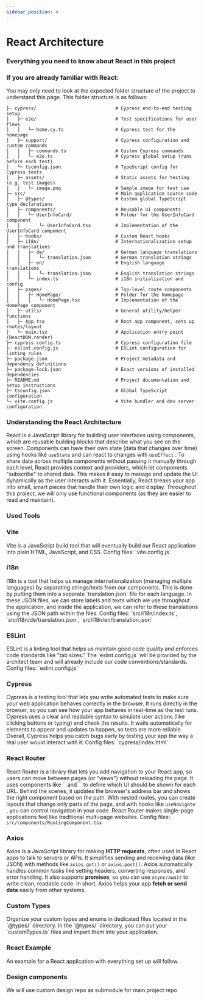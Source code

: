```yaml
---
sidebar_position: 4
---
```


# React Architecture

### Everything you need to know about React in this project

### If you are already familiar with React:

You may only need to look at the expected folder structure of the project to understand this page. This folder structure is as follows:

```
├─ cypress/                             # Cypress end-to-end testing setup
│   ├─ e2e/                             # Test specifications for user flows
│   │   └─ home.cy.ts                   # Cypress test for the homepage
│   ├─ support/                         # Cypress configuration and custom commands
│   │   ├─ commands.ts                  # Custom Cypress commands
│   │   └─ e2e.ts                       # Cypress global setup (runs before each test)
│   └─ tsconfig.json                    # TypeScript config for Cypress tests
│   ├─ assets/                          # Static assets for testing (e.g. test images)
│   │   └─ image.png                    # Sample image for test use
├─ src/                                 # Main application source code
│   ├─ @types/                          # Custom global TypeScript type declarations
│   ├─ components/                      # Reusable UI components
│   │   └─ UserInfoCard/                # Folder for the UserInfoCard component
│   │       └─ UserInfoCard.tsx         # Implementation of the UserInfoCard component
│   ├─ hooks/                           # Custom React hooks
│   ├─ i18n/                            # Internationalization setup and translations
│   │   ├─ de/                          # German language translations
│   │   │   └─ translation.json         # German translation strings
│   │   ├─ en/                          # English language translations
│   │   │   └─ translation.json         # English translation strings
│   │   └─ index.ts                     # i18n initialization and config
│   ├─ pages/                           # Top-level route components
│   │   ├─ HomePage/                    # Folder for the homepage
│   │   │   └─ HomePage.tsx             # Implementation of the HomePage component
│   ├─ utils/                           # General utility/helper functions
│   ├─ App.tsx                          # Root app component, sets up routes/layout
│   └─ main.tsx                         # Application entry point (ReactDOM.render)
├─ cypress.config.ts                    # Cypress configuration file
├─ eslint.config.js                     # ESLint configuration for linting rules
├─ package.json                         # Project metadata and dependency definitions
├─ package-lock.json                    # Exact versions of installed dependencies
├─ README.md                            # Project documentation and setup instructions
├─ tsconfig.json                        # Global TypeScript configuration
└─ vite.config.js                       # Vite bundler and dev server configuration

```

### Understanding the React Architecture

React is a JavaScript library for building user interfaces using components, which are reusable building blocks that describe what you see on the screen. Components can have their own state (data that changes over time) using hooks like `useState` and can react to changes with `useEffect` . To share data across multiple components without passing it manually through each level, React provides context and providers, which let components "subscribe" to shared data. This makes it easy to manage and update the UI dynamically as the user interacts with it. Essentially, React breaks your app into small, smart pieces that handle their own logic and display.
Throughout this project, we will only use functional components (as they are easier to read and maintain).

### Used Tools

### Vite

Vite is a JavaScript build tool that will eventually build our React application into plain HTML, JavaScript, and CSS.
Config files: \`vite.config.js\`

### i18n

I18n is a tool that helps us manage internationalization (managing multiple languages) by separating strings/texts from our components. This is done by putting them into a separate \`translation.json\` file for each language. In these JSON files, we can store labels and texts which we use throughout the application, and inside the application, we can refer to these translations using the JSON path within the files.
Config files: \`src/i18n/index.ts\`, \`src/i18n/de/translation.json\`, \`src/i18n/en/translation.json\`

### ESLint

ESLint is a linting tool that helps us maintain good code quality and enforces code standards like "tab sizes." The \`eslint.config.js\` will be provided by the architect team and will already include our code conventions/standards.
Config files: \`eslint.config.js\`

### Cypress

Cypress is a testing tool that lets you write automated tests to make sure your web application behaves correctly in the browser. It runs directly in the browser, so you can see how your app behaves in real-time as the test runs. Cypress uses a clear and readable syntax to simulate user actions (like clicking buttons or typing) and check the results. It waits automatically for elements to appear and updates to happen, so tests are more reliable. Overall, Cypress helps you catch bugs early by testing your app the way a real user would interact with it.
Config files: \`cypress/index.html\`

### React Router

React Router is a library that lets you add navigation to your React app, so users can move between pages (or "views") without reloading the page. It uses components like \`\` and \`\` to define which UI should be shown for each URL. Behind the scenes, it updates the browser's address bar and shows the right component based on the path. With nested routes, you can create layouts that change only parts of the page, and with hooks like `useNavigate` , you can control navigation in your code. React Router makes single-page applications feel like traditional multi-page websites.
Config files: `src/components/RoutingComponent.tsx`

### Axios

Axios is a JavaScript library for making **HTTP requests**, often used in React apps to talk to servers or APIs. It simplifies sending and receiving data (like JSON) with methods like `axios.get()` or `axios.post()`. Axios automatically handles common tasks like setting headers, converting responses, and error handling. It also supports **promises**, so you can use `async/await` to write clean, readable code. In short, Axios helps your app **fetch or send data** easily from other systems.

### Custom Types

Organize your custom types and enums in dedicated files located in the \`@types/\` directory. In the \`@types/\` directory, you can put your \`customTypes.ts\` files and import them into your application.

### React Example

An example for a React application with everything set up will follow.

### Design components

We will use custom design repo as submodule for main project repo
